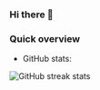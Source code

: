 ### Hi there 👋

### Quick overview
 * GitHub stats:

![GitHub streak stats](https://github-readme-streak-stats.herokuapp.com/?user=johnoct)  
